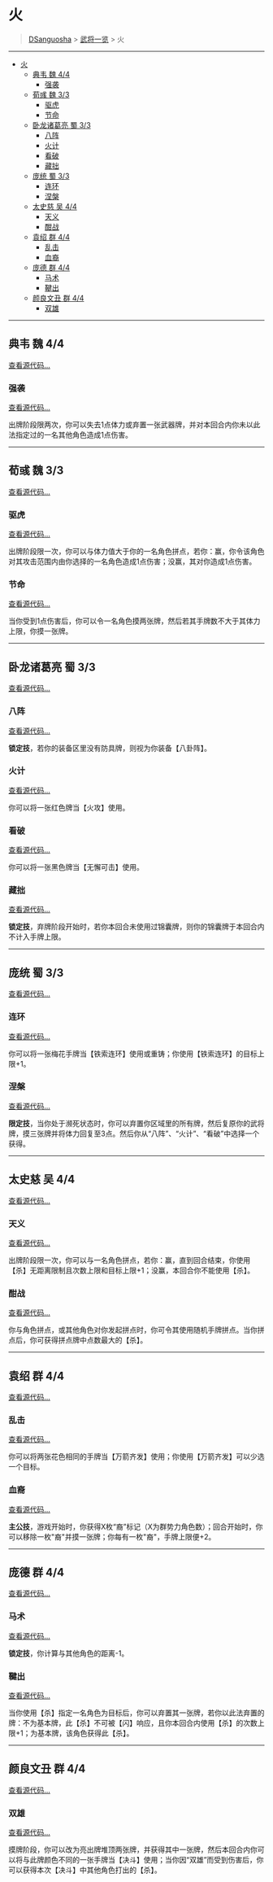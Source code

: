 # 火

> [DSanguosha](../index.md) > [武将一览](./characters-index.md) > 火

___

- [火](#火)
  - [典韦 魏 4/4](#典韦-魏-44)
    - [强袭](#强袭)
  - [荀彧 魏 3/3](#荀彧-魏-33)
    - [驱虎](#驱虎)
    - [节命](#节命)
  - [卧龙诸葛亮 蜀 3/3](#卧龙诸葛亮-蜀-33)
    - [八阵](#八阵)
    - [火计](#火计)
    - [看破](#看破)
    - [藏拙](#藏拙)
  - [庞统 蜀 3/3](#庞统-蜀-33)
    - [连环](#连环)
    - [涅槃](#涅槃)
  - [太史慈 吴 4/4](#太史慈-吴-44)
    - [天义](#天义)
    - [酣战](#酣战)
  - [袁绍 群 4/4](#袁绍-群-44)
    - [乱击](#乱击)
    - [血裔](#血裔)
  - [庞德 群 4/4](#庞德-群-44)
    - [马术](#马术)
    - [鞬出](#鞬出)
  - [颜良文丑 群 4/4](#颜良文丑-群-44)
    - [双雄](#双雄)

___

## 典韦 魏 4/4

[查看源代码...](../../src/core/characters/fire/dianwei.ts)

### 强袭

[查看源代码...](../../src/core/skills/characters/fire/qiangxi.ts)

出牌阶段限两次，你可以失去1点体力或弃置一张武器牌，并对本回合内你未以此法指定过的一名其他角色造成1点伤害。

___

## 荀彧 魏 3/3

[查看源代码...](../../src/core/characters/fire/xunyu.ts)

### 驱虎

[查看源代码...](../../src/core/skills/characters/fire/quhu.ts)

出牌阶段限一次，你可以与体力值大于你的一名角色拼点，若你：赢，你令该角色对其攻击范围内由你选择的一名角色造成1点伤害；没赢，其对你造成1点伤害。

### 节命

[查看源代码...](../../src/core/skills/characters/fire/jieming.ts)

当你受到1点伤害后，你可以令一名角色摸两张牌，然后若其手牌数不大于其体力上限，你摸一张牌。

___

## 卧龙诸葛亮 蜀 3/3

[查看源代码...](../../src/core/characters/fire/wolong.ts)

### 八阵

[查看源代码...](../../src/core/skills/characters/fire/bazhen.ts)

<b>锁定技</b>，若你的装备区里没有防具牌，则视为你装备【八卦阵】。

### 火计

[查看源代码...](../../src/core/skills/characters/fire/huoji.ts)

你可以将一张红色牌当【火攻】使用。

### 看破

[查看源代码...](../../src/core/skills/characters/fire/kanpo.ts)

你可以将一张黑色牌当【无懈可击】使用。

### 藏拙

[查看源代码...](../../src/core/skills/characters/fire/cangzhuo.ts)

<b>锁定技</b>，弃牌阶段开始时，若你本回合未使用过锦囊牌，则你的锦囊牌于本回合内不计入手牌上限。

___

## 庞统 蜀 3/3

[查看源代码...](../../src/core/characters/fire/pangtong.ts)

### 连环

[查看源代码...](../../src/core/skills/characters/fire/lianhuan.ts)

你可以将一张梅花手牌当【铁索连环】使用或重铸；你使用【铁索连环】的目标上限+1。

### 涅槃

[查看源代码...](../../src/core/skills/characters/fire/niepan.ts)

<b>限定技</b>，当你处于濒死状态时，你可以弃置你区域里的所有牌，然后复原你的武将牌，摸三张牌并将体力回复至3点。然后你从“八阵”、“火计”、“看破”中选择一个获得。

___

## 太史慈 吴 4/4

[查看源代码...](../../src/core/characters/fire/taishici.ts)

### 天义

[查看源代码...](../../src/core/skills/characters/fire/tianyi.ts)

出牌阶段限一次，你可以与一名角色拼点，若你：赢，直到回合结束，你使用【杀】无距离限制且次数上限和目标上限+1；没赢，本回合你不能使用【杀】。

### 酣战

[查看源代码...](../../src/core/skills/characters/fire/hanzhan.ts)

你与角色拼点，或其他角色对你发起拼点时，你可令其使用随机手牌拼点。当你拼点后，你可获得拼点牌中点数最大的【杀】。

___

## 袁绍 群 4/4

[查看源代码...](../../src/core/characters/fire/yuanshao.ts)

### 乱击

[查看源代码...](../../src/core/skills/characters/fire/luanji.ts)

你可以将两张花色相同的手牌当【万箭齐发】使用；你使用【万箭齐发】可以少选一个目标。

### 血裔

[查看源代码...](../../src/core/skills/characters/fire/xueyi.ts)

<b>主公技</b>，游戏开始时，你获得X枚“裔”标记（X为群势力角色数）；回合开始时，你可以移除一枚"裔"并摸一张牌；你每有一枚"裔"，手牌上限便+2。

___

## 庞德 群 4/4

[查看源代码...](../../src/core/characters/fire/pangde.ts)

### 马术

[查看源代码...](../../src/core/skills/characters/fire/mashu.ts)

<b>锁定技</b>，你计算与其他角色的距离-1。

### 鞬出

[查看源代码...](../../src/core/skills/characters/fire/jianchu.ts)

当你使用【杀】指定一名角色为目标后，你可以弃置其一张牌，若你以此法弃置的牌：不为基本牌，此【杀】不可被【闪】响应，且你本回合内使用【杀】的次数上限+1；为基本牌，该角色获得此【杀】。

___

## 颜良文丑 群 4/4

[查看源代码...](../../src/core/characters/fire/yanliangwenchou.ts)

### 双雄

[查看源代码...](../../src/core/skills/characters/fire/shuangxiong.ts)

摸牌阶段，你可以改为亮出牌堆顶两张牌，并获得其中一张牌，然后本回合内你可以将与此牌颜色不同的一张手牌当【决斗】使用；当你因“双雄”而受到伤害后，你可以获得本次【决斗】中其他角色打出的【杀】。


